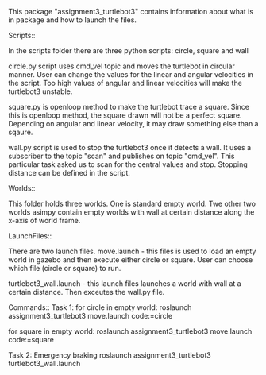 This package "assignment3_turtlebot3" contains information about what is in package and how to launch the files.

Scripts::

In the scripts folder there are three python scripts: circle, square and wall

circle.py script uses cmd_vel topic and moves the turtlebot in circular manner. User can change the values for the linear and angular velocities in the script. Too high values of angular and linear velocities will make the turtlebot3 unstable.

square.py is openloop method to make the turtlebot trace a square. Since this is openloop method, the square drawn will not be a perfect square. Depending on angular and linear velocity, it may draw something else than a sqaure. 

wall.py script is used to stop the turtlebot3 once it detects a wall. It uses a subscriber to the topic "scan" and publishes on topic "cmd_vel". This particular task asked us to scan for the central values and stop. Stopping distance can be defined in the script.


Worlds::

This folder holds three worlds. One is standard empty world. Twe other two worlds asimpy contain empty worlds with wall at certain distance along the x-axis of world frame.


LaunchFiles::


There are two launch files.
move.launch -  this files is used to load an empty world in gazebo and then execute either circle or square. User can choose which file (circle or square) to run.

turtlebot3_wall.launch - this launch files launches a world with wall at a certain distance. Then exceutes the wall.py file.


Commands::
Task 1:
for circle in empty world: 
roslaunch assignment3_turtlebot3 move.launch code:=circle

for square in empty world: 
roslaunch assignment3_turtlebot3 move.launch code:=square

Task 2: Emergency braking
roslaunch assignment3_turtlebot3 turtlebot3_wall.launch
